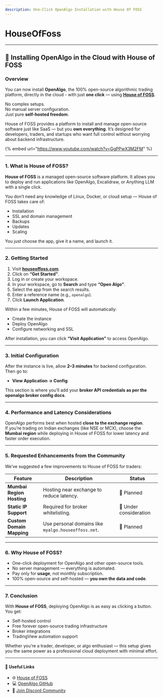 ```yaml
---
description: One-Click OpenAlgo Installation with House Of FOSS
---
```


# HouseOfFoss

***

## 🧩 Installing OpenAlgo in the Cloud with House of FOSS

### Overview

You can now install **OpenAlgo**, the 100% open-source algorithmic trading platform, directly in the cloud - with just **one click** — using [**House of FOSS**](https://www.houseoffoss.com/).

No complex setups.\
No manual server configuration.\
Just pure **self-hosted freedom**.

House of FOSS provides a platform to install and manage open-source software just like SaaS — but you **own everything**. It’s designed for developers, traders, and startups who want full control without worrying about backend infrastructure.

{% embed url="https://www.youtube.com/watch?v=GgPPwX3M2FM" %}

***

### 1. What is House of FOSS?

**House of FOSS** is a managed open-source software platform. It allows you to deploy and run applications like OpenAlgo, Excalidraw, or Anything LLM with a single click.

You don’t need any knowledge of Linux, Docker, or cloud setup — House of FOSS takes care of:

* Installation
* SSL and domain management
* Backups
* Updates
* Scaling

You just choose the app, give it a name, and launch it.

***

### 2. Getting Started

1. Visit [**houseoffoss.com**](https://www.houseoffoss.com/).
2. Click on **“Get Started”**.
3. Log in or create your workspace.
4. In your workspace, go to **Search** and type **“Open Algo”**.
5. Select the app from the search results.
6. Enter a reference name (e.g., `openalgo`).
7. Click **Launch Application**.

Within a few minutes, House of FOSS will automatically:

* Create the instance
* Deploy OpenAlgo
* Configure networking and SSL

After installation, you can click **“Visit Application”** to access OpenAlgo.

***

### 3. Initial Configuration

After the instance is live, allow **2–3 minutes** for backend configuration.\
Then go to:

* **View Application → Config**

This section is where you’ll add your **broker API credentials as per the openalgo broker config docs**.

***

### 4. Performance and Latency Considerations

OpenAlgo performs best when hosted **close to the exchange region**.\
If you’re trading on Indian exchanges (like NSE or MCX), choose the **Mumbai region** while deploying in House of FOSS for lower latency and faster order execution.

***

### 5. Requested Enhancements from the Community

We’ve suggested a few improvements to House of FOSS for traders:

| Feature                   | Description                                         | Status                 |
| ------------------------- | --------------------------------------------------- | ---------------------- |
| **Mumbai Region Hosting** | Hosting near exchange to reduce latency.            | 🔄  Planned            |
| **Static IP Support**     | Required for broker whitelisting.                   | 🔄 Under consideration |
| **Custom Domain Mapping** | Use personal domains like `myalgo.houseoffoss.net`. | 🔄 Planned             |

***

### 6. Why House of FOSS?

* One-click deployment for OpenAlgo and other open-source tools.
* No server management — everything is automated.
* Pay only for **usage**, not monthly subscription.
* 100% open-source and self-hosted — **you own the data and code**.

***

### 7. Conclusion

With **House of FOSS**, deploying OpenAlgo is as easy as clicking a button.\
You get:

* Self-hosted control
* Free forever open-source trading infrastructure
* Broker integrations
* TradingView automation support

Whether you’re a trader, developer, or algo enthusiast — this setup gives you the same power as a professional cloud deployment with minimal effort.

***

#### 🔗 Useful Links

* 🌐 [House of FOSS](https://www.houseoffoss.com/)
* 💻 [OpenAlgo GitHub](https://github.com/marketcalls/openalgo)
* 💬 [Join Discord Community](https://openalgo.in/discord)

